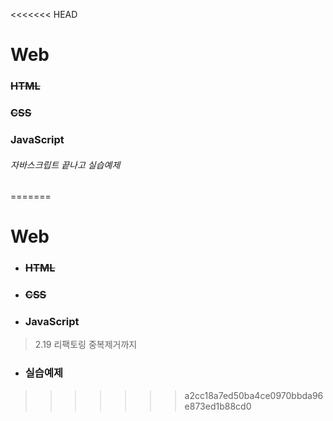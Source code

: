 <<<<<<< HEAD
# Web

### ~~HTML~~

### ~~CSS~~

### JavaScript

###### 자바스크립트 끝나고 실습예제
=======
# Web

* ### ~~HTML~~

* ### ~~CSS~~

* ### JavaScript
> 2.19 리팩토링 중복제거까지 


* ### 실습예제
>>>>>>> a2cc18a7ed50ba4ce0970bbda96e873ed1b88cd0
